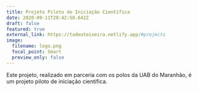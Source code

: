 ```yaml
---
title: Projeto Piloto de Iniciação Científica
date: 2020-09-11T20:42:58.642Z
draft: false
featured: true
external_link: https://tadeuteixeira.netlify.app/#projects
image:
  filename: logo.png
  focal_point: Smart
  preview_only: false
---
```

Este projeto, realizado em parceria com os polos da UAB do Maranhão, é um projeto piloto de iniciação científica.